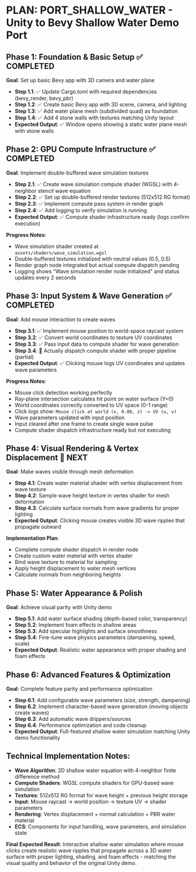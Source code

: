# PLAN: PORT_SHALLOW_WATER - Unity to Bevy Shallow Water Demo Port

## Phase 1: Foundation & Basic Setup ✅ COMPLETED
**Goal**: Set up basic Bevy app with 3D camera and water plane
- **Step 1.1**: ✅ Update Cargo.toml with required dependencies (bevy_render, bevy_pbr)
- **Step 1.2**: ✅ Create basic Bevy app with 3D scene, camera, and lighting
- **Step 1.3**: ✅ Add water plane mesh (subdivided quad) as foundation
- **Step 1.4**: ✅ Add 4 stone walls with textures matching Unity layout
- **Expected Output**: ✅ Window opens showing a static water plane mesh with stone walls

## Phase 2: GPU Compute Infrastructure ✅ COMPLETED
**Goal**: Implement double-buffered wave simulation textures
- **Step 2.1**: ✅ Create wave simulation compute shader (WGSL) with 4-neighbor stencil wave equation
- **Step 2.2**: ✅ Set up double-buffered render textures (512x512 RG format)
- **Step 2.3**: ✅ Implement compute pass system in render graph
- **Step 2.4**: ✅ Add logging to verify simulation is running
- **Expected Output**: ✅ Compute shader infrastructure ready (logs confirm execution)

**Progress Notes**:
- Wave simulation shader created at `assets/shaders/wave_simulation.wgsl`
- Double-buffered textures initialized with neutral values (0.5, 0.5)
- Render graph node integrated but actual compute dispatch pending
- Logging shows "Wave simulation render node initialized" and status updates every 2 seconds

## Phase 3: Input System & Wave Generation ✅ COMPLETED
**Goal**: Add mouse interaction to create waves
- **Step 3.1**: ✅ Implement mouse position to world-space raycast system
- **Step 3.2**: ✅ Convert world coordinates to texture UV coordinates
- **Step 3.3**: ✅ Pass input data to compute shader for wave generation
- **Step 3.4**: 🚧 Actually dispatch compute shader with proper pipeline (partial)
- **Expected Output**: ✅ Clicking mouse logs UV coordinates and updates wave parameters

**Progress Notes**:
- Mouse click detection working perfectly
- Ray-plane intersection calculates hit point on water surface (Y=0)
- World coordinates correctly converted to UV space (0-1 range)
- Click logs show: `Mouse click at world (x, 0.00, z) -> UV (u, v)`
- Wave parameters updated with input position
- Input cleared after one frame to create single wave pulse
- Compute shader dispatch infrastructure ready but not executing

## Phase 4: Visual Rendering & Vertex Displacement 🚧 NEXT
**Goal**: Make waves visible through mesh deformation
- **Step 4.1**: Create water material shader with vertex displacement from wave texture
- **Step 4.2**: Sample wave height texture in vertex shader for mesh deformation
- **Step 4.3**: Calculate surface normals from wave gradients for proper lighting
- **Expected Output**: Clicking mouse creates visible 3D wave ripples that propagate outward

**Implementation Plan**:
- Complete compute shader dispatch in render node
- Create custom water material with vertex shader
- Bind wave texture to material for sampling
- Apply height displacement to water mesh vertices
- Calculate normals from neighboring heights

## Phase 5: Water Appearance & Polish
**Goal**: Achieve visual parity with Unity demo
- **Step 5.1**: Add water surface shading (depth-based color, transparency)
- **Step 5.2**: Implement foam effects in shallow areas
- **Step 5.3**: Add specular highlights and surface smoothness
- **Step 5.4**: Fine-tune wave physics parameters (dampening, speed, scale)
- **Expected Output**: Realistic water appearance with proper shading and foam effects

## Phase 6: Advanced Features & Optimization
**Goal**: Complete feature parity and performance optimization  
- **Step 6.1**: Add configurable wave parameters (size, strength, dampening)
- **Step 6.2**: Implement character-based wave generation (moving objects create waves)
- **Step 6.3**: Add automatic wave drippers/sources
- **Step 6.4**: Performance optimization and code cleanup
- **Expected Output**: Full-featured shallow water simulation matching Unity demo functionality

## Technical Implementation Notes:
- **Wave Algorithm**: 2D shallow water equation with 4-neighbor finite difference method
- **Compute Shaders**: WGSL compute shaders for GPU-based wave simulation
- **Textures**: 512x512 RG format for wave height + previous height storage
- **Input**: Mouse raycast → world position → texture UV → shader parameters
- **Rendering**: Vertex displacement + normal calculation + PBR water material
- **ECS**: Components for input handling, wave parameters, and simulation state

**Final Expected Result**: Interactive shallow water simulation where mouse clicks create realistic wave ripples that propagate across a 3D water surface with proper lighting, shading, and foam effects - matching the visual quality and behavior of the original Unity demo.